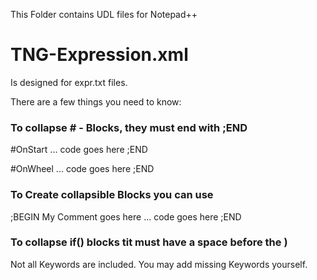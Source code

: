 This Folder contains UDL files for Notepad++

# TNG-Expression.xml
Is designed for expr.txt files.

There are a few things you need to know:

### To collapse # - Blocks, they must end with ;END
#OnStart
... code goes here
;END

#OnWheel
  ... code goes here
;END

### To Create collapsible Blocks you can use
;BEGIN My Comment goes here
  ... code goes here
;END

### To collapse if() blocks tit must have a space before the )

Not all Keywords are included. You may add missing Keywords yourself.
